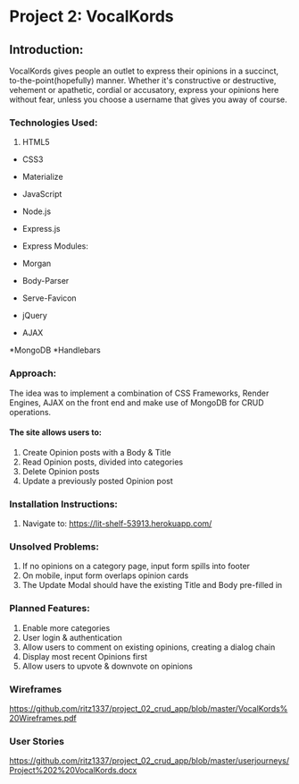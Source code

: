 
# Project 2: VocalKords

## Introduction:

VocalKords gives people an outlet to express their opinions in a succinct, to-the-point(hopefully) manner.
Whether it's constructive or destructive, vehement or apathetic, cordial or accusatory, express your opinions here without fear, unless you choose a username that gives you away of course.

### Technologies Used:

1. HTML5
* CSS3
 * Materialize

* JavaScript
 * Node.js
 * Express.js
 * Express Modules:
 * Morgan
 * Body-Parser
 * Serve-Favicon
 * jQuery
 * AJAX

*MongoDB
*Handlebars

### Approach:

The idea was to implement a combination of CSS Frameworks, Render Engines, AJAX on the front end and make use of MongoDB for CRUD operations.

#### The site allows users to:
1. Create Opinion posts with a Body & Title
2. Read Opinion posts, divided into categories
3. Delete Opinion posts
4. Update a previously posted Opinion post

### Installation Instructions:
1. Navigate to: https://lit-shelf-53913.herokuapp.com/

### Unsolved Problems:
1. If no opinions on a category page, input form spills into footer
2. On mobile, input form overlaps opinion cards
3. The Update Modal should have the existing Title and Body pre-filled in

### Planned Features:
1. Enable more categories
2. User login & authentication
3. Allow users to comment on existing opinions, creating a dialog chain
4. Display most recent Opinions first
5. Allow users to upvote & downvote on opinions

### Wireframes
https://github.com/ritz1337/project_02_crud_app/blob/master/VocalKords%20Wireframes.pdf

### User Stories
https://github.com/ritz1337/project_02_crud_app/blob/master/userjourneys/Project%202%20VocalKords.docx
